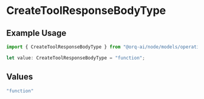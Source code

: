 # CreateToolResponseBodyType

## Example Usage

```typescript
import { CreateToolResponseBodyType } from "@orq-ai/node/models/operations";

let value: CreateToolResponseBodyType = "function";
```

## Values

```typescript
"function"
```